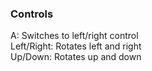 ### Controls
A: Switches to left/right control  
Left/Right: Rotates left and right  
Up/Down: Rotates up and down  
